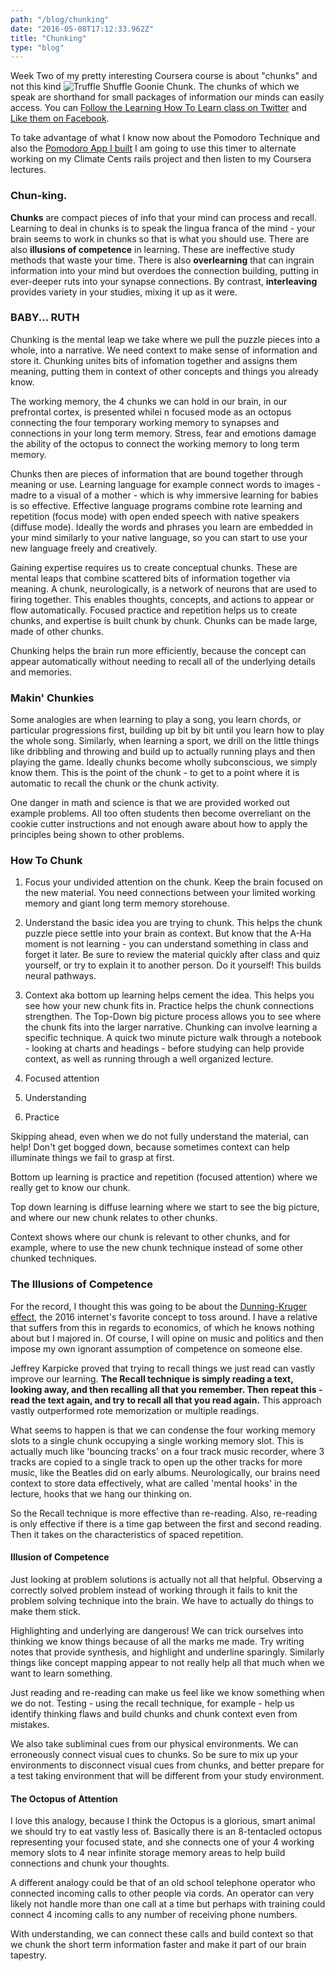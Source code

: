 ```yaml
---
path: "/blog/chunking"
date: "2016-05-08T17:12:33.962Z"
title: "Chunking"
type: "blog"
---
```


Week Two of my pretty interesting Coursera course is about "chunks" and not this kind ![Truffle Shuffle Goonie Chunk](https://metrouk2.files.wordpress.com/2016/03/chunk_before.jpg). The chunks of which we speak are shorthand for small packages of information our minds can easily access. You can [Follow the Learning How To Learn class on Twitter](https://twitter.com/lhtl_mooc) and [Like them on Facebook](https://www.facebook.com/LHTOL).

To take advantage of what I know now about the Pomodoro Technique and also the [Pomodoro App I built](http://pomodoro-timer-rs.herokuapp.com/) I am going to use this timer to alternate working on my Climate Cents rails project and then listen to my Coursera lectures.

### Chun-king.
**Chunks** are compact pieces of info that your mind can process and recall. Learning to deal in chunks is to speak the lingua franca of the mind - your brain seems to work in chunks so that is what you should use. There are also **illusions of competence** in learning. These are ineffective study methods that waste your time. There is also **overlearning** that can ingrain information into your mind but overdoes the connection building, putting in ever-deeper ruts into your synapse connections. By contrast, **interleaving** provides variety in your studies, mixing it up as it were.

### BABY... RUTH
Chunking is the mental leap we take where we pull the puzzle pieces into a whole, into a narrative. We need context to make sense of information and store it. Chunking unites bits of infomation together and assigns them meaning, putting them in context of other concepts and things you already know.

The working memory, the 4 chunks we can hold in our brain, in our prefrontal cortex, is presented whilei n focused mode as an octopus connecting the four temporary working memory to synapses and connections in your long term memory. Stress, fear and emotions damage the ability of the octopus to connect the working memory to long term memory.

Chunks then are pieces of information that are bound together through meaning or use. Learning language for example connect words to images - madre to a visual of a mother - which is why immersive learning for babies is so effective. Effective language programs combine rote learning and repetition (focus mode) with open ended speech with native speakers (diffuse mode). Ideally the words and phrases you learn are embedded in your mind similarly to your native language, so you can start to use your new language freely and creatively.

Gaining expertise requires us to create conceptual chunks. These are mental leaps that combine scattered bits of information together via meaning. A chunk, neurologically, is  a network of neurons that are used to firing together. This enables thoughts, concepts, and actions to appear or flow automatically. Focused practice and repetition helps us to create chunks, and expertise is built chunk by chunk. Chunks can be made large, made of other chunks.

Chunking helps the brain run more efficiently, because the concept can appear automatically without needing to recall all of the underlying details and memories.

### Makin' Chunkies
Some analogies are when learning to play a song, you learn chords, or particular progressions first, building up bit by bit until you learn how to play the whole song. Similarly, when learning a sport, we drill on the little things like dribbling and throwing and build up to actually running plays and then playing the game. Ideally chunks become wholly subconscious, we simply know them. This is the point of the chunk - to get to a point where it is automatic to recall the chunk or the chunk activity.

One danger in math and science is that we are provided worked out example problems. All too often students then become overreliant on the cookie cutter instructions and not enough aware about how to apply the principles being shown to other problems.

### How To Chunk

1. Focus your undivided attention on the chunk. Keep the brain focused on the new material. You need connections between your limited working memory and giant long term memory storehouse.
2. Understand the basic idea you are trying to chunk. This helps the chunk puzzle piece settle into your brain as context. But know that the A-Ha moment is not learning - you can understand something in class and forget it later. Be sure to review the material quickly after class and quiz yourself, or try to explain it to another person. Do it yourself! This builds neural pathways.
3. Context aka bottom up learning helps cement the idea. This helps you see how your new chunk fits in. Practice helps the chunk connections strengthen. The Top-Down big picture process allows you to see where the chunk fits into the larger narrative. Chunking can involve learning a specific technique. A quick two minute picture walk through a notebook - looking at charts and headings - before studying can help provide context, as well as running through a well organized lecture.

1. Focused attention
2. Understanding
3. Practice

Skipping ahead, even when we do not fully understand the material, can help! Don't get bogged down, because sometimes context can help illuminate things we fail to grasp at first.

Bottom up learning is practice and repetition (focused attention) where we really get to know our chunk.

Top down learning is diffuse learning where we start to see the big picture, and where our new chunk relates to other chunks.

Context shows where our chunk is relevant to other chunks, and for example, where to use the new chunk technique instead of some other chunked techniques.

### The Illusions of Competence
For the record, I thought this was going to be about the [Dunning-Kruger effect](https://en.wikipedia.org/wiki/Dunning%E2%80%93Kruger_effect), the 2016 internet's favorite concept to toss around. I have a relative that suffers from this in regards to economics, of which he knows nothing about but I majored in. Of course, I will opine on music and politics and then impose my own ignorant assumption of competence on someone else.

Jeffrey Karpicke proved that trying to recall things we just read can vastly improve our learning. **The Recall technique is simply reading a text, looking away, and then recalling all that you remember. Then repeat this - read the text again, and try to recall all that you read again.** This approach vastly outperformed rote memorization or multiple readings.

What seems to happen is that we can condense the four working memory slots to a single chunk occupying a single working memory slot. This is actually much like 'bouncing tracks' on a four track music recorder, where 3 tracks are copied to a single track to open up the other tracks for more music, like the Beatles did on early albums. Neurologically, our brains need context to store data effectively, what are called 'mental hooks' in the lecture, hooks that we hang our thinking on.

So the Recall technique is more effective than re-reading. Also, re-reading is only effective if there is a time gap between the first and second reading. Then it takes on the characteristics of spaced repetition.

#### Illusion of Competence
Just looking at problem solutions is actually not all that helpful. Observing a correctly solved problem instead of working through it fails to knit the problem solving technique into the brain. We have to actually do things to make them stick.

Highlighting and underlying are dangerous! We can trick ourselves into thinking we know things because of all the marks me made. Try writing notes that provide  synthesis, and highlight and underline sparingly. Similarly things like concept mapping appear to not really help all that much when we want to learn something.

Just reading and re-reading can make us feel like we know something when we do not. Testing - using the recall technique, for example - help us identify thinking flaws and build chunks and chunk context even from mistakes.

We also take subliminal cues from our physical environments. We can erroneously connect visual cues to chunks. So be sure to mix up your environments to disconnect visual cues from chunks, and better prepare for a test taking environment that will be different from your study environment.

#### The Octopus of Attention
I love this analogy, because I think the Octopus is a glorious, smart animal we should try to eat vastly less of. Basically there is an 8-tentacled octopus representing your focused state, and she connects one of your 4 working memory slots to 4 near infinite storage memory areas to help build connections and chunk your thoughts.

A different analogy could be that of an old school telephone operator who connected incoming calls to other people via cords. An operator can very likely not handle more than one call at a time but perhaps with training could connect 4 incoming calls to any number of receiving phone numbers.

With understanding, we can connect these calls and build context so that we chunk the short term information faster and make it part of our brain tapestry.
